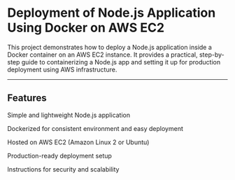 # Deployment of Node.js Application Using Docker on AWS EC2

This project demonstrates how to deploy a Node.js application inside a Docker container on an AWS EC2 instance. It provides a practical, step-by-step guide to containerizing a Node.js app and setting it up for production deployment using AWS infrastructure.


---

## Features

Simple and lightweight Node.js application

Dockerized for consistent environment and easy deployment

Hosted on AWS EC2 (Amazon Linux 2 or Ubuntu)

Production-ready deployment setup

Instructions for security and scalability
